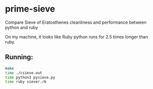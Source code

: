 # prime-sieve
Compare Sieve of Eratosthenes cleanliness and performance between python and ruby

On my machine, it looks like Ruby python runs for 2.5 times longer than ruby.

## Running:
```sh
make
time ./csieve.out
time python3 pysieve.py
time ruby siever.rb
```
